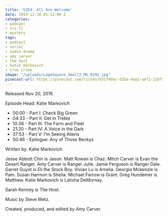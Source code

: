 ```yaml
---
title: 'S2E4: All Are Welcome'
date: 2019-11-20 01:11:00 Z
categories:
- podcast
- sci-fi
- mystery
tags:
- podcast
- serial
- audio drama
- amy carver
- the host
- katie markovich
- true crime
image: "/uploads/LogoSquare_Small2_MG_0291.jpg"
pinecast-url: https://pinecast.com/listen/b31799ac-d35a-4aa2-aef2-22b7773b827e.mp3
---
```


Released Nov 20, 2019

Episode Head: Katie Markovich

* 00:00 - Part I: Check Big Green
* 04:33 - Part II: Get in Treble
* 10:38 - Part III: The Farm and Fleet
* 21:20 - Part IV: A Voice in the Dark
* 37:53 - Part V: I'm Seeing Aliens
* 50:46 - Epilogue: Any of Those Beckys

Written by: Katie Markovich

Jesse Abbott Chin is Jason.
Matt Rowan is Chaz.
Mitch Carver is Evan the Desert Ranger.
Amy Carver is Ranger Julie.
Jamie Ferguson is Ranger Dale.
Garret Guyot is Eli the Stock Boy.
Vivian Lu is Amelia.
Georgia Mckenzie is Pam.
Susan Harmon is Sheila.
Michael Farrow is Grant.
Greg Hundemer is Matthew.
Katie Markovich is Latisha DeMornay.

Sarah Kenney is The Host.

Music by Steve Metz.

Created, produced, and edited by Amy Carver.